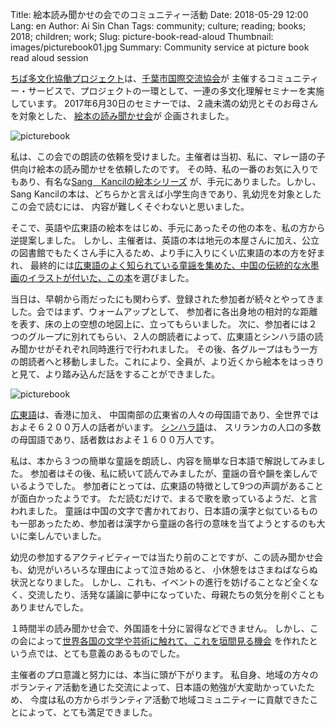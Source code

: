 Title: 絵本読み聞かせの会でのコミュニティー活動
Date: 2018-05-29 12:00
Lang: en
Author: Ai Sin Chan
Tags: community; culture; reading; books; 2018; children; work;
Slug: picture-book-read-aloud
Thumbnail: images/picturebook01.jpg
Summary: Community service at picture book read aloud session


[ちば多文化協働プロジェクト](https://www.facebook.com/chibatabunka26/)は、[千葉市国際交流協会](http://www.ccia-chiba.or.jp/)が
主催するコミュニティー・サービスで、プロジェクトの一環として、一連の多文化理解セミナーを実施しています。
2017年6月30日のセミナーでは、２歳未満の幼児とそのお母さんを対象とした、
[絵本の読み聞かせ会](https://www.facebook.com/chibatabunka26/photos/a.251790238338189.1073741828.249270128590200/681464832037392/?type=1&theater)が
企画されました。

![picturebook](/images/picturebook01.jpg)

私は、この会での朗読の依頼を受けました。主催者は当初、私に、マレー語の子供向け絵本の読み聞かせを依頼したのです。
その時、私の一番のお気に入りでもあり、有名な[Sang　Kancilの絵本シリーズ](http://itbm.com.my/shop/book/1520/sangkancildengansiput) 
が、手元にありました。しかし、Sang Kancilの本は、どちらかと言えば小学生向きであり、乳幼児を対象としたこの会で読むには、
内容が難しくそぐわないと思いました。


そこで、英語や広東語の絵本をはじめ、手元にあったその他の本を、私の方から逆提案しました。
しかし、主催者は、英語の本は地元の本屋さんに加え、公立の図書館でもたくさん手に入るため、より手に入りにくい広東語の本の方を好まれ、
最終的には[広東語のよく知られている童謡を集めた、中国の伝統的な水墨画のイラストが付いた、この本](https://baike.baidu.com/item/%E8%80%81%E5%B9%BF%E6%96%B0%E6%B8%B8%E4%B9%8B%E5%B9%BF%E5%BA%9C%E7%AB%A5%E8%B0%A3/16282334)を選びました。

当日は、早朝から雨だったにも関わらず、登録された参加者が続々とやってきました。会ではまず、ウォームアップとして、
参加者に各出身地の相対的な距離を表す、床の上の空想の地図上に、立ってもらいました。
次に、参加者には２つのグループに別れてもらい、２人の朗読者によって、広東語とシンハラ語の読み聞かせがそれぞれ同時進行で行われました。
その後、各グループはもう一方の朗読者へと移動しました。これにより、全員が、より近くから絵本をはっきりと見て、より踏み込んだ話をすることができました。

![picturebook](/images/picturebook02.jpg)


[広東語](https://ja.wikipedia.org/wiki/%E5%BA%83%E6%9D%B1%E8%AA%9E)は、香港に加え、
中国南部の広東省の人々の母国語であり、全世界ではおよそ６２００万人の話者がいます。
[シンハラ語](https://ja.wikipedia.org/wiki/%E3%82%B7%E3%83%B3%E3%83%8F%E3%83%A9%E8%AA%9E)は、
スリランカの人口の多数の母国語であり、話者数はおよそ１６００万人です。


私は、本から３つの簡単な童謡を朗読し、内容を簡単な日本語で解説してみました。
参加者はその後、私に続いて読んでみましたが、童謡の音や韻を楽しんでいるようでした。
参加者にとっては、広東語の特徴として9つの声調があることが面白かったようです。
ただ読むだけで、まるで歌を歌っているようだ、と言われました。
童謡は中国の文字で書かれており、日本語の漢字と似ているものも一部あったため、参加者は漢字から童謡の各行の意味を当てようとするのも大いに楽しんでいました。


幼児の参加するアクティビティーでは当たり前のことですが、この読み聞かせ会も、幼児がいろいろな理由によって泣き始めると、
小休憩をはさまねばならぬ状況となりました。
しかし、これも、イベントの進行を妨げることなど全くなく、交流したり、活発な議論に夢中になっていた、母親たちの気分を削ぐこともありませんでした。


１時間半の読み聞かせ会で、外国語を十分に習得などできません。
しかし、この会によって[世界各国の文学や芸術に触れて、これを垣間見る機会](https://www.facebook.com/chibatabunka26/posts/698450657005476)
を作れたという点では、とても意義のあるものでした。


主催者のプロ意識と努力には、本当に頭が下がります。
私自身、地域の方々のボランティア活動を通じた交流によって、日本語の勉強が大変助かっていたため、
今度は私の方からボランティア活動で地域コミュニティーに貢献できたことによって、とても満足できました。
